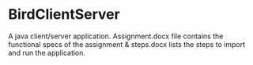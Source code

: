 # BirdClientServer
A java client/server application. Assignment.docx file contains the functional specs of the assignment & steps.docx lists the steps to import and run the application.
